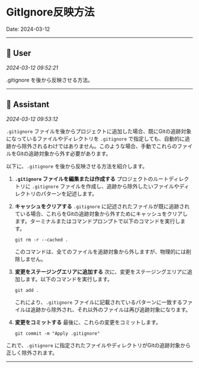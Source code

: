 # GitIgnore反映方法

Date: 2024-03-12

---

## 👤 User
*2024-03-12 09:52:21*

.gitignore を後から反映させる方法。

---

## 🤖 Assistant
*2024-03-12 09:53:12*

`.gitignore` ファイルを後からプロジェクトに追加した場合、既にGitの追跡対象になっているファイルやディレクトリを `.gitignore` で指定しても、自動的に追跡から除外されるわけではありません。このような場合、手動でこれらのファイルをGitの追跡対象から外す必要があります。

以下に、`.gitignore` を後から反映させる方法を紹介します。

1. **`.gitignore` ファイルを編集または作成する**
   プロジェクトのルートディレクトリに `.gitignore` ファイルを作成し、追跡から除外したいファイルやディレクトリのパターンを記述します。

2. **キャッシュをクリアする**
   `.gitignore` に記述されたファイルが既に追跡されている場合、これらをGitの追跡対象から外すためにキャッシュをクリアします。ターミナルまたはコマンドプロンプトで以下のコマンドを実行します。

   ```
   git rm -r --cached .
   ```

   このコマンドは、全てのファイルを追跡対象から外しますが、物理的には削除しません。

3. **変更をステージングエリアに追加する**
   次に、変更をステージングエリアに追加します。以下のコマンドを実行します。

   ```
   git add .
   ```

   これにより、`.gitignore` ファイルに記載されているパターンに一致するファイルは追跡から除外され、それ以外のファイルは再び追跡対象になります。

4. **変更をコミットする**
   最後に、これらの変更をコミットします。

   ```
   git commit -m "Apply .gitignore"
   ```

これで、`.gitignore` に指定されたファイルやディレクトリがGitの追跡対象から正しく除外されます。

---

